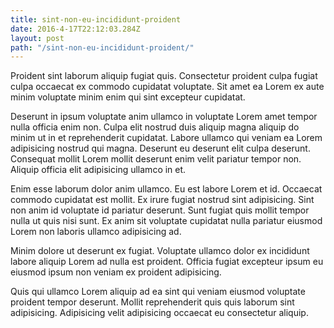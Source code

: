 ```yaml
---
title: sint-non-eu-incididunt-proident
date: 2016-4-17T22:12:03.284Z
layout: post
path: "/sint-non-eu-incididunt-proident/"
---
```


Proident sint laborum aliquip fugiat quis. Consectetur proident culpa fugiat culpa occaecat ex commodo cupidatat voluptate. Sit amet ea Lorem ex aute minim voluptate minim enim qui sint excepteur cupidatat.

Deserunt in ipsum voluptate anim ullamco in voluptate Lorem amet tempor nulla officia enim non. Culpa elit nostrud duis aliquip magna aliquip do minim ut in et reprehenderit cupidatat. Labore ullamco qui veniam ea Lorem adipisicing nostrud qui magna. Deserunt eu deserunt elit culpa deserunt. Consequat mollit Lorem mollit deserunt enim velit pariatur tempor non. Aliquip officia elit adipisicing ullamco in et.

Enim esse laborum dolor anim ullamco. Eu est labore Lorem et id. Occaecat commodo cupidatat est mollit. Ex irure fugiat nostrud sint adipisicing. Sint non anim id voluptate id pariatur deserunt. Sunt fugiat quis mollit tempor nulla ut quis nisi sunt. Ex anim sit voluptate cupidatat nulla pariatur eiusmod Lorem non laboris ullamco adipisicing ad.

Minim dolore ut deserunt ex fugiat. Voluptate ullamco dolor ex incididunt labore aliquip Lorem ad nulla est proident. Officia fugiat excepteur ipsum eu eiusmod ipsum non veniam ex proident adipisicing.

Quis qui ullamco Lorem aliquip ad ea sint qui veniam eiusmod voluptate proident tempor deserunt. Mollit reprehenderit quis quis laborum sint adipisicing. Adipisicing velit adipisicing occaecat eu consectetur aliquip.